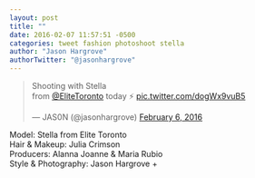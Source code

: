 ```yaml
---
layout: post
title: ""
date: 2016-02-07 11:57:51 -0500
categories: tweet fashion photoshoot stella
author: "Jason Hargrove"
authorTwitter: "@jasonhargrove"
---
```


<blockquote class="twitter-tweet" data-lang="en"><p lang="en" dir="ltr">Shooting with Stella<br>from <a href="https://twitter.com/EliteToronto">@EliteToronto</a> today ⚡️ <a href="https://t.co/dogWx9vuB5">pic.twitter.com/dogWx9vuB5</a></p>&mdash; JAS0N (@jasonhargrove) <a href="https://twitter.com/jasonhargrove/status/696027852354019328">February 6, 2016</a></blockquote> <script async src="//platform.twitter.com/widgets.js" charset="utf-8"></script>


Model: Stella from Elite Toronto  
Hair & Makeup: Julia Crimson  
Producers: Alanna Joanne & Maria Rubio  
Style & Photography: Jason Hargrove +  
